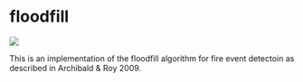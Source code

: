 # floodfill

![](https://api.travis-ci.com/tibroc/floodfill.svg?branch=master)

This is an implementation of the floodfill algorithm for fire event detectoin as described in Archibald &amp; Roy 2009.
